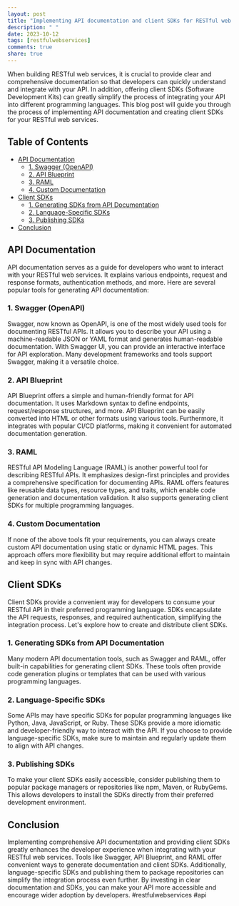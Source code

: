 ```yaml
---
layout: post
title: "Implementing API documentation and client SDKs for RESTful web services"
description: " "
date: 2023-10-12
tags: [restfulwebservices]
comments: true
share: true
---
```


When building RESTful web services, it is crucial to provide clear and comprehensive documentation so that developers can quickly understand and integrate with your API. In addition, offering client SDKs (Software Development Kits) can greatly simplify the process of integrating your API into different programming languages. This blog post will guide you through the process of implementing API documentation and creating client SDKs for your RESTful web services.

## Table of Contents
- [API Documentation](#api-documentation)
   - [1. Swagger (OpenAPI)](#swagger)
   - [2. API Blueprint](#api-blueprint)
   - [3. RAML](#raml)
   - [4. Custom Documentation](#custom-documentation)
- [Client SDKs](#client-sdks)
   - [1. Generating SDKs from API Documentation](#generating-sdks)
   - [2. Language-Specific SDKs](#language-specific-sdks)
   - [3. Publishing SDKs](#publishing-sdks)
- [Conclusion](#conclusion)

## API Documentation<a name="api-documentation"></a>

API documentation serves as a guide for developers who want to interact with your RESTful web services. It explains various endpoints, request and response formats, authentication methods, and more. Here are several popular tools for generating API documentation:

### 1. Swagger (OpenAPI)<a name="swagger"></a>
Swagger, now known as OpenAPI, is one of the most widely used tools for documenting RESTful APIs. It allows you to describe your API using a machine-readable JSON or YAML format and generates human-readable documentation. With Swagger UI, you can provide an interactive interface for API exploration. Many development frameworks and tools support Swagger, making it a versatile choice.

### 2. API Blueprint<a name="api-blueprint"></a>
API Blueprint offers a simple and human-friendly format for API documentation. It uses Markdown syntax to define endpoints, request/response structures, and more. API Blueprint can be easily converted into HTML or other formats using various tools. Furthermore, it integrates with popular CI/CD platforms, making it convenient for automated documentation generation.

### 3. RAML<a name="raml"></a>
RESTful API Modeling Language (RAML) is another powerful tool for describing RESTful APIs. It emphasizes design-first principles and provides a comprehensive specification for documenting APIs. RAML offers features like reusable data types, resource types, and traits, which enable code generation and documentation validation. It also supports generating client SDKs for multiple programming languages.

### 4. Custom Documentation<a name="custom-documentation"></a>
If none of the above tools fit your requirements, you can always create custom API documentation using static or dynamic HTML pages. This approach offers more flexibility but may require additional effort to maintain and keep in sync with API changes.

## Client SDKs<a name="client-sdks"></a>

Client SDKs provide a convenient way for developers to consume your RESTful API in their preferred programming language. SDKs encapsulate the API requests, responses, and required authentication, simplifying the integration process. Let's explore how to create and distribute client SDKs.

### 1. Generating SDKs from API Documentation<a name="generating-sdks"></a>
Many modern API documentation tools, such as Swagger and RAML, offer built-in capabilities for generating client SDKs. These tools often provide code generation plugins or templates that can be used with various programming languages.

### 2. Language-Specific SDKs<a name="language-specific-sdks"></a>
Some APIs may have specific SDKs for popular programming languages like Python, Java, JavaScript, or Ruby. These SDKs provide a more idiomatic and developer-friendly way to interact with the API. If you choose to provide language-specific SDKs, make sure to maintain and regularly update them to align with API changes.

### 3. Publishing SDKs<a name="publishing-sdks"></a>
To make your client SDKs easily accessible, consider publishing them to popular package managers or repositories like npm, Maven, or RubyGems. This allows developers to install the SDKs directly from their preferred development environment.

## Conclusion<a name="conclusion"></a>

Implementing comprehensive API documentation and providing client SDKs greatly enhances the developer experience when integrating with your RESTful web services. Tools like Swagger, API Blueprint, and RAML offer convenient ways to generate documentation and client SDKs. Additionally, language-specific SDKs and publishing them to package repositories can simplify the integration process even further. By investing in clear documentation and SDKs, you can make your API more accessible and encourage wider adoption by developers. #restfulwebservices #api